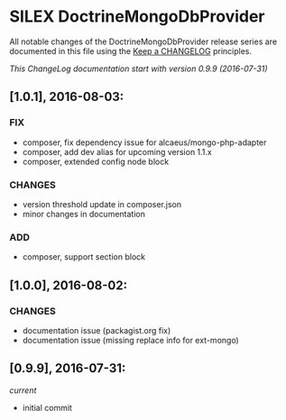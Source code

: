 # SILEX DoctrineMongoDbProvider

All notable changes of the DoctrineMongoDbProvider release series are documented in this file using the [Keep a CHANGELOG](http://keepachangelog.com/) principles.

_This ChangeLog documentation start with version 0.9.9 (2016-07-31)_

## [1.0.1], 2016-08-03:

### FIX
- composer, fix dependency issue for alcaeus/mongo-php-adapter
- composer, add dev alias for upcoming version 1.1.x
- composer, extended config node block

### CHANGES
- version threshold update in composer.json
- minor changes in documentation

### ADD
- composer, support section block

## [1.0.0], 2016-08-02:

### CHANGES
- documentation issue (packagist.org fix)
- documentation issue (missing replace info for ext-mongo)

## [0.9.9], 2016-07-31:
_current_

- initial commit